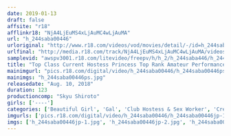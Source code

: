 ```yaml
---
date: 2019-01-13
draft: false
affsite: "r18"
afflinkr18: "NjA4LjEuMS4xLjAuMC4wLjAuMA"
url: "h_244saba00446"
urloriginal: "http://www.r18.com/videos/vod/movies/detail/-/id=h_244saba00446"
urlfinal: "http://media.r18.com/track/NjA4LjEuMS4xLjAuMC4wLjAuMA/videos/vod/movies/detail/-/id=h_244saba00446"
samplevid: "awspv3001.r18.com/litevideo/freepv/h/h_2/h_244saba446/h_244saba446_dmb_w.mp4"
title: "Top Class Current Hostess Princess Top Rank Amateur Performance Vol. 001 Working In Shinjuku Kabukicho Erika-chan 20 Years Old"
mainimgurl: "pics.r18.com/digital/video/h_244saba00446/h_244saba00446ps.jpg"
mainimgs: "h_244saba00446ps.jpg"
releasedate: "Aug. 10, 2018"
duration: 123
productioncomp: "Skyu Shiroto"
girls: ['----']
categories: ['Beautiful Girl', 'Gal', 'Club Hostess & Sex Worker', 'Creampie', 'Hi-Def']
imgurls: ['pics.r18.com/digital/video/h_244saba00446/h_244saba00446jp-1.jpg', 'pics.r18.com/digital/video/h_244saba00446/h_244saba00446jp-2.jpg', 'pics.r18.com/digital/video/h_244saba00446/h_244saba00446jp-3.jpg', 'pics.r18.com/digital/video/h_244saba00446/h_244saba00446jp-4.jpg', 'pics.r18.com/digital/video/h_244saba00446/h_244saba00446jp-5.jpg', 'pics.r18.com/digital/video/h_244saba00446/h_244saba00446jp-6.jpg', 'pics.r18.com/digital/video/h_244saba00446/h_244saba00446jp-7.jpg', 'pics.r18.com/digital/video/h_244saba00446/h_244saba00446jp-8.jpg', 'pics.r18.com/digital/video/h_244saba00446/h_244saba00446jp-9.jpg', 'pics.r18.com/digital/video/h_244saba00446/h_244saba00446jp-10.jpg', 'pics.r18.com/digital/video/h_244saba00446/h_244saba00446jp-11.jpg', 'pics.r18.com/digital/video/h_244saba00446/h_244saba00446jp-12.jpg', 'pics.r18.com/digital/video/h_244saba00446/h_244saba00446jp-13.jpg', 'pics.r18.com/digital/video/h_244saba00446/h_244saba00446jp-14.jpg', 'pics.r18.com/digital/video/h_244saba00446/h_244saba00446jp-15.jpg', 'pics.r18.com/digital/video/h_244saba00446/h_244saba00446jp-16.jpg', 'pics.r18.com/digital/video/h_244saba00446/h_244saba00446jp-17.jpg', 'pics.r18.com/digital/video/h_244saba00446/h_244saba00446jp-18.jpg', 'pics.r18.com/digital/video/h_244saba00446/h_244saba00446jp-19.jpg', 'pics.r18.com/digital/video/h_244saba00446/h_244saba00446jp-20.jpg']
imgs: ['h_244saba00446jp-1.jpg', 'h_244saba00446jp-2.jpg', 'h_244saba00446jp-3.jpg', 'h_244saba00446jp-4.jpg', 'h_244saba00446jp-5.jpg', 'h_244saba00446jp-6.jpg', 'h_244saba00446jp-7.jpg', 'h_244saba00446jp-8.jpg', 'h_244saba00446jp-9.jpg', 'h_244saba00446jp-10.jpg', 'h_244saba00446jp-11.jpg', 'h_244saba00446jp-12.jpg', 'h_244saba00446jp-13.jpg', 'h_244saba00446jp-14.jpg', 'h_244saba00446jp-15.jpg', 'h_244saba00446jp-16.jpg', 'h_244saba00446jp-17.jpg', 'h_244saba00446jp-18.jpg', 'h_244saba00446jp-19.jpg', 'h_244saba00446jp-20.jpg']
---
```

